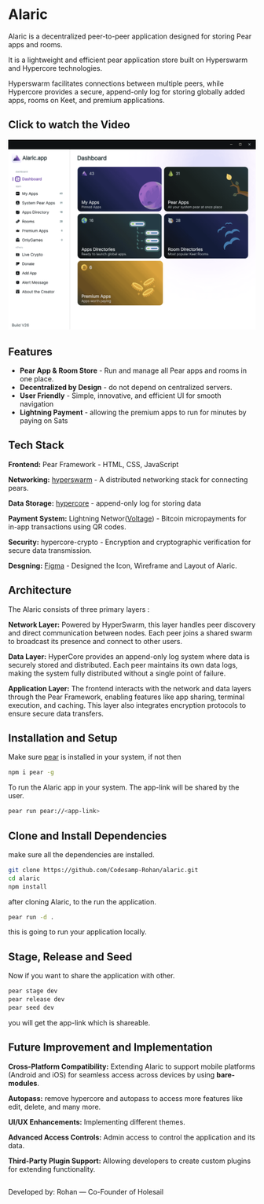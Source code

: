 
# Alaric

Alaric is a decentralized peer-to-peer application designed for storing Pear apps and rooms.

It is a lightweight and efficient pear application store built on Hyperswarm and Hypercore technologies.

Hyperswarm facilitates connections between multiple peers, while Hypercore provides a secure, append-only log for storing globally added apps, rooms on Keet, and premium applications.

<!-- ## Screenshots

![App Screenshot](https://via.placeholder.com/468x300?text=App+Screenshot+Here) -->

## Click to watch the Video
[![Alaric Demo Video](assets/alaricDashboard.png)](https://youtu.be/ujH9ubN5jyc)


## Features

- **Pear App & Room Store** - Run and manage all Pear apps and rooms in one place.
- **Decentralized by Design** - do not depend on centralized servers.
- **User Friendly** - Simple, innovative, and efficient UI for smooth navigation
- **Lightning Payment** - allowing the premium apps to run for minutes by paying on Sats


## Tech Stack

**Frontend:** Pear Framework - HTML, CSS, JavaScript

**Networking:** [hyperswarm](https://docs.pears.com/building-blocks/hyperswarm) - A distributed networking stack for connecting pears.

**Data Storage:** [hypercore](https://docs.pears.com/building-blocks/hypercore) - append-only log for storing data

**Payment System:** Lightning Networ([Voltage](https://voltage.cloud)) - Bitcoin micropayments for in-app transactions using QR codes.

**Security:** hypercore-crypto - Encryption and cryptographic verification for secure data transmission.

**Desgning:** [Figma](https://www.figma.com/design/2DX8bjRL8jlHbOTyzKkaaJ/Alaric?node-id=29-2&t=AKwMjqiOuJJKrF84-1) - Designed the Icon, Wireframe and Layout of Alaric.



## Architecture

The Alaric consists of three primary layers : 

**Network Layer:** Powered by HyperSwarm, this layer handles peer discovery and direct communication between nodes. Each peer joins a shared swarm to broadcast its presence and connect to other users.

**Data Layer:** HyperCore provides an append-only log system where data is securely stored and distributed. Each peer maintains its own data logs, making the system fully distributed without a single point of failure.

**Application Layer:** The frontend interacts with the network and data layers through the Pear Framework, enabling features like app sharing, terminal execution, and caching. This layer also integrates encryption protocols to ensure secure data transfers.


## Installation and Setup

Make sure [pear](https://docs.pears.com) is installed in your system, if not then

```bash
npm i pear -g
```

To run the Alaric app in your system.
The app-link will be shared by the user.

```bash
pear run pear://<app-link>
```

## Clone and Install Dependencies

make sure all the dependencies are installed.
```bash
git clone https://github.com/Codesamp-Rohan/alaric.git
cd alaric
npm install
```
after cloning Alaric, to the run the application.
```bash
pear run -d .
```
this is going to run your application locally.

## Stage, Release and Seed
Now if you want to share the application with other.
```bash
pear stage dev
pear release dev
pear seed dev
```
you will get the app-link which is shareable.

## Future Improvement and Implementation

**Cross-Platform Compatibility:** Extending Alaric to support mobile platforms (Android and iOS) for seamless access across devices by using **bare-modules**.

**Autopass:** remove hypercore and autopass to access more features like edit, delete, and many more.

**UI/UX Enhancements:** Implementing different themes.

**Advanced Access Controls:** Admin access to control the application and its data.

**Third-Party Plugin Support:** Allowing developers to create custom plugins for extending functionality.

##

Developed by: Rohan — Co-Founder of Holesail